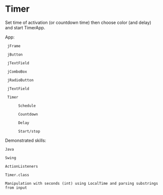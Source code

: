 # Timer
Set time of activation (or countdown time) then choose color (and delay) and start TimerApp.


App:
 
     jFrame

     jButton

     jTextField

     jComboBox

     jRadioButton

     jTextField

     Timer

          Schedule

          Countdown

          Delay

          Start/stop
          


Demonstrated skills:

    Java 

    Swing

    ActionListeners

    Timer.class

    Manipulation with seconds (int) using LocalTime and parsing substrings from input

